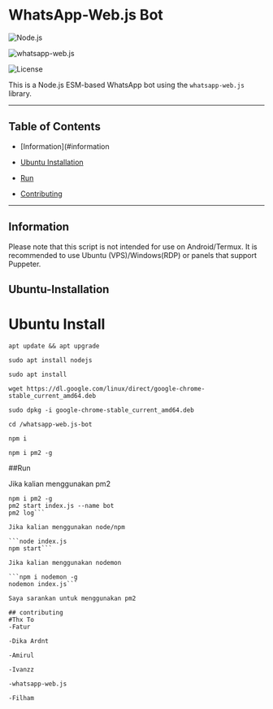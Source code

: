 

# WhatsApp-Web.js Bot

![Node.js](https://img.shields.io/badge/Node.js-v14.16.1-green)

![whatsapp-web.js](https://img.shields.io/badge/whatsapp--web.js-v1.13.8-blue)

![License](https://img.shields.io/badge/license-MIT-yellow)

This is a Node.js ESM-based WhatsApp bot using the `whatsapp-web.js` library.

---

## Table of Contents

- [Information](#information

- [Ubuntu Installation](#ubuntu-installation)

- [Run](#run)

- [Contributing](#contributing)

---

## Information

Please note that this script is not intended for use on Android/Termux. It is recommended to use Ubuntu (VPS)/Windows(RDP) or panels that support Puppeter.

## Ubuntu-Installation


# Ubuntu Install
```
apt update && apt upgrade

sudo apt install nodejs

sudo apt install 

wget https://dl.google.com/linux/direct/google-chrome-stable_current_amd64.deb

sudo dpkg -i google-chrome-stable_current_amd64.deb

cd /whatsapp-web.js-bot

npm i

npm i pm2 -g
```

##Run

Jika kalian menggunakan pm2
```
npm i pm2 -g
pm2 start index.js --name bot
pm2 log```

Jika kalian menggunakan node/npm

```node index.js
npm start```

Jika kalian menggunakan nodemon

```npm i nodemon -g
nodemon index.js```

Saya sarankan untuk menggunakan pm2

## contributing
#Thx To
-Fatur

-Dika Ardnt

-Amirul

-Ivanzz

-whatsapp-web.js

-Filham
